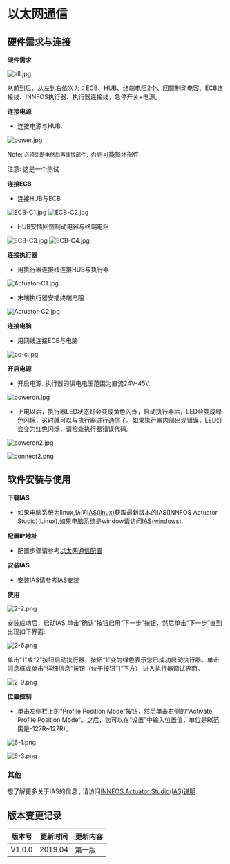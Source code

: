 以太网通信
=====


## 硬件需求与连接

**硬件需求**

![all.jpg](../img/all.jpg)


从前到后、从左到右依次为：ECB、HUB、终端电阻2个、回馈制动电容、ECB连接线、INNFOS执行器、执行器连接线，急停开关+电源。

**连接电源**

*   连接电源与HUB.

![power.jpg](../img/power.jpg )

Note: `必须先断电然后再插拔部件.`  否则可能损坏部件.


注意: 这是一个测试

**连接ECB**

*   连接HUB与ECB

![ECB-C1.jpg](../img/ECB-C1.jpg "fig:ECB-C1.jpg") ![ECB-C2.jpg](../img/ECB-C2.jpg "fig:ECB-C2.jpg")

*   HUB安插回馈制动电容与终端电阻

![ECB-C3.jpg](../img/ECB-C3.jpg "fig:ECB-C3.jpg") ![ECB-C4.jpg](../img/ECB-C4.jpg) 

**连接执行器**

*   用执行器连接线连接HUB与执行器

![Actuator-C1.jpg](../img/Actuator-C1.jpg )


*   末端执行器安插终端电阻

![Actuator-C2.jpg](../img/Actuator-C2.jpg "fig:Actuator-C2.jpg")

**连接电脑**

*   用网线连接ECB与电脑

![pc-c.jpg](../img/pc-c.jpg "fig:pc-c.jpg") 

**开启电源**

*   开启电源. 执行器的供电电压范围为直流24V-45V.

![poweron.jpg](../img/poweron.jpg "fig:poweron.jpg")

*   上电以后，执行器LED状态灯会变成黄色闪烁，启动执行器后，LED会变成绿色闪烁，这时就可以与执行器进行通信了。如果执行器内部出现错误，LED灯会变为红色闪烁，请检查执行器错误代码。

![poweron2.jpg](../img/poweron2.jpg "fig:poweron2.jpg") 

![connect2.png](../img/connect2.png "fig:connect2.png") 

## 软件安装与使用


**下载IAS**

*   如果电脑系统为linux,访问[IAS(linux)](https://github.com/innfos/INNFOS-Actuator-Studio-linux.git)获取最新版本的IAS(INNFOS Actuator Studio)(Linux),如果电脑系统是window请访问[IAS(windows)](https://github.com/innfos/INNFOS-Actuator-Studio-windows.git).

**配置IP地址**

*   配置步骤请参考[以太网通信配置](Ethernet_Configuration.md)

**安装IAS**

*   安装IAS请参考[IAS安装](INNFOS_Actuator_Studio_IAS_instruction.md)

**使用** 

![2-2.png](../img/2-2.png "fig:2-2.png")


安装成功后，启动IAS,单击“确认”按钮启用“下一步”按钮，然后单击“下一步”直到出现如下界面: 

![2-6.png](../img/2-6.png "fig:2-6.png") 

 单击“1”或“2”按钮启动执行器，按钮“1”变为绿色表示您已成功启动执行器。单击消息框或单击“详细信息”按钮（位于按钮“1”下方） 进入执行器调试界面。 

![2-9.png](../img/2-9.png "fig:2-9.png") 

 **位置控制**

*   单击左侧栏上的“Profile Position Mode”按钮，然后单击右侧的“Activate Profile Position Mode”。之后，您可以在“设置”中输入位置值，单位是R(范围是-127R~127R)。

![6-1.png](../img/Fig6-1.png )

![6-3.png](../img/Fig6-3.png )

### 其他

想了解更多关于IAS的信息 , 请访问[INNFOS Actuator Studio(IAS)说明](#!pages/INNFOS_Actuator_Studio_IAS_instruction.md).

## 版本变更记录


版本号| 更新时间 | 更新内容
---|---|---
V1.0.0 | 2019.04| 第一版


